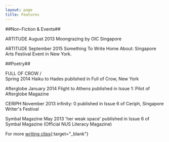```yaml
---
layout: page
title: Features
---
```

##Non-Fiction & Events##

ARTITUDE
August 2013
Moongrazing by OIC Singapore

ARTITUDE
September 2015
Something To Write Home About: Singapore Arts Festival Event in New York.


##Poetry##

FULL OF CROW /\
Spring 2014
Haiku to Hades published in Full of Crow, New York

Afterglobe
January 2014
Flight to Athens published in Issue 1: Pilot of Afterglobe Magazine

CERIPH
November 2013
infinity: 0 published in Issue 6 of Ceriph, Singapore Writer's Festival

Symbal Magazine
May 2013
'her weak space' published in Issue 6 of Symbal Magazine (Official NUS Literacy Magazine)

For more [writing clips](http://hueyyunteo.contently.com "HY on Contently"){:target="_blank"}
